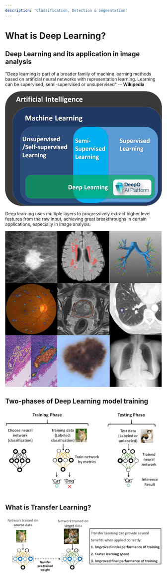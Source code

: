 ```yaml
---
description: 'Classification, Detection & Segmentation'
---
```


# What is Deep Learning?

## Deep Learning and its application in image analysis

"Deep learning is part of a broader family of machine learning methods based on artificial neural networks with representation learning. Learning can be supervised, semi-supervised or unsupervised" -- **Wikipedia**

![DeepQ AI Platform](../.gitbook/assets/image%20%28124%29.png)

Deep learning uses multiple layers to progressively extract higher level features from the raw input, achieving great breakthroughs in certain applications, especially in image analysis.

![Various applications of deep learning in Medical image analysis~A Survey on Deep Learning in Medical Image Analysis~](../.gitbook/assets/image%20%28135%29.png)

## Two-phases of Deep Learning model training

![](../.gitbook/assets/image%20%28115%29.png)

## What is Transfer Learning?

![](../.gitbook/assets/image%20%2874%29.png)

